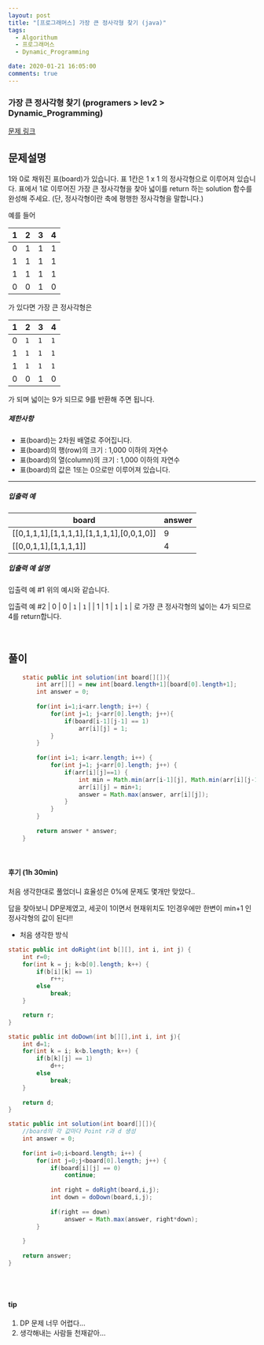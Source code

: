 ```yaml
---
layout: post
title: "[프로그래머스] 가장 큰 정사각형 찾기 (java)"
tags:
  - Algorithum
  - 프로그래머스
  - Dynamic_Programming

date: 2020-01-21 16:05:00
comments: true
---
```




###   가장 큰 정사각형 찾기 (programers > lev2 > Dynamic_Programming)

[문제 링크](https://programmers.co.kr/learn/courses/30/lessons/12905)

## 문제설명

1와 0로 채워진 표(board)가 있습니다. 표 1칸은 1 x 1 의 정사각형으로 이루어져 있습니다. 표에서 1로 이루어진 가장 큰 정사각형을 찾아 넓이를 return 하는 solution 함수를 완성해 주세요. (단, 정사각형이란 축에 평행한 정사각형을 말합니다.)

예를 들어

| 1    | 2    | 3    | 4    |
| ---- | ---- | ---- | ---- |
| 0    | 1    | 1    | 1    |
| 1    | 1    | 1    | 1    |
| 1    | 1    | 1    | 1    |
| 0    | 0    | 1    | 0    |

가 있다면 가장 큰 정사각형은

| 1    | 2    | 3    | 4    |
| ---- | ---- | ---- | ---- |
| 0    | `1`  | `1`  | `1`  |
| 1    | `1`  | `1`  | `1`  |
| 1    | `1`  | `1`  | `1`  |
| 0    | 0    | 1    | 0    |

가 되며 넓이는 9가 되므로 9를 반환해 주면 됩니다.

##### 제한사항

- 표(board)는 2차원 배열로 주어집니다.
- 표(board)의 행(row)의 크기 : 1,000 이하의 자연수
- 표(board)의 열(column)의 크기 : 1,000 이하의 자연수
- 표(board)의 값은 1또는 0으로만 이루어져 있습니다.

------

##### 입출력 예

| board                                     | answer |
| ----------------------------------------- | ------ |
| [[0,1,1,1],[1,1,1,1],[1,1,1,1],[0,0,1,0]] | 9      |
| [[0,0,1,1],[1,1,1,1]]                     | 4      |

##### 입출력 예 설명

입출력 예 #1
위의 예시와 같습니다.

입출력 예 #2
| 0 | 0 | `1` | `1` |
| 1 | 1 | `1` | `1` |
로 가장 큰 정사각형의 넓이는 4가 되므로 4를 return합니다.

<br>

## 풀이

```java
    static public int solution(int board[][]){
        int arr[][] = new int[board.length+1][board[0].length+1];
    	int answer = 0;
        
    	for(int i=1;i<arr.length; i++) {
    		for(int j=1; j<arr[0].length; j++){
    			if(board[i-1][j-1] == 1)
    				arr[i][j] = 1;
    		}
    	}
    	
        for(int i=1; i<arr.length; i++) {
        	for(int j=1; j<arr[0].length; j++) {
        		if(arr[i][j]==1) {
        			int min = Math.min(arr[i-1][j], Math.min(arr[i][j-1], arr[i-1][j-1]));
        			arr[i][j] = min+1;
        			answer = Math.max(answer, arr[i][j]);
        		}
        	}	
        }
        
        return answer * answer;
    }
```

<br>

#### 후기 (1h 30min)

처음 생각한대로 풀었더니 효율성은 0%에 문제도 몇개만 맞았다..<br>

답을 찾아보니 DP문제였고, 세곳이 1이면서 현재위치도 1인경우에만 한변이 min+1 인 정사각형의 값이 된다!!

* 처음 생각한 방식

```java
static public int doRight(int b[][], int i, int j) {
	int r=0;
	for(int k = j; k<b[0].length; k++) {
		if(b[i][k] == 1)
			r++;
		else
			break;
	}

	return r;
}

static public int doDown(int b[][],int i, int j){
	int d=1;
	for(int k = i; k<b.length; k++) {
		if(b[k][j] == 1)
			d++;
		else
			break;
	}		
	
	return d;
}

static public int solution(int board[][]){
    //board의 각 값마다 Point r과 d 생성
    int answer = 0;
    
    for(int i=0;i<board.length; i++) {
    	for(int j=0;j<board[0].length; j++) {
    		if(board[i][j] == 0)
    			continue;
    		
    		int right = doRight(board,i,j);
    		int down = doDown(board,i,j);
    		
        	if(right == down)
        		answer = Math.max(answer, right*down);
    	}
    	
    }
    
    return answer;
}
```

<br>

<br>

#### tip

1. DP 문제 너무 어렵다...
2. 생각해내는 사람들 천재같아...

<br>